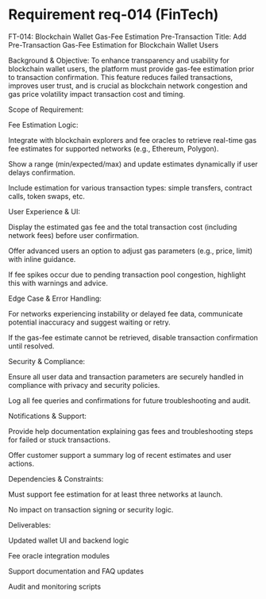# Requirement req-014 (FinTech)

FT-014: Blockchain Wallet Gas-Fee Estimation Pre-Transaction
Title:
Add Pre-Transaction Gas-Fee Estimation for Blockchain Wallet Users

Background & Objective:
To enhance transparency and usability for blockchain wallet users, the platform must provide gas-fee estimation prior to transaction confirmation. This feature reduces failed transactions, improves user trust, and is crucial as blockchain network congestion and gas price volatility impact transaction cost and timing.

Scope of Requirement:

Fee Estimation Logic:

Integrate with blockchain explorers and fee oracles to retrieve real-time gas fee estimates for supported networks (e.g., Ethereum, Polygon).

Show a range (min/expected/max) and update estimates dynamically if user delays confirmation.

Include estimation for various transaction types: simple transfers, contract calls, token swaps, etc.

User Experience & UI:

Display the estimated gas fee and the total transaction cost (including network fees) before user confirmation.

Offer advanced users an option to adjust gas parameters (e.g., price, limit) with inline guidance.

If fee spikes occur due to pending transaction pool congestion, highlight this with warnings and advice.

Edge Case & Error Handling:

For networks experiencing instability or delayed fee data, communicate potential inaccuracy and suggest waiting or retry.

If the gas-fee estimate cannot be retrieved, disable transaction confirmation until resolved.

Security & Compliance:

Ensure all user data and transaction parameters are securely handled in compliance with privacy and security policies.

Log all fee queries and confirmations for future troubleshooting and audit.

Notifications & Support:

Provide help documentation explaining gas fees and troubleshooting steps for failed or stuck transactions.

Offer customer support a summary log of recent estimates and user actions.

Dependencies & Constraints:

Must support fee estimation for at least three networks at launch.

No impact on transaction signing or security logic.

Deliverables:

Updated wallet UI and backend logic

Fee oracle integration modules

Support documentation and FAQ updates

Audit and monitoring scripts
